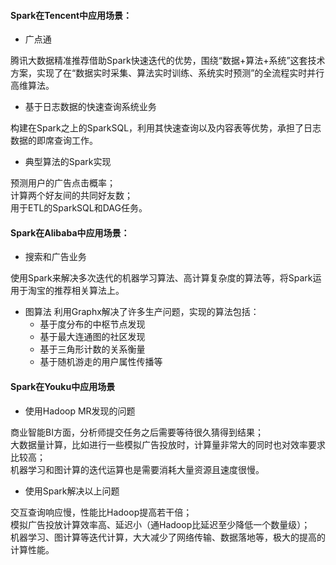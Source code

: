 #### Spark在Tencent中应用场景：

- 广点通

腾讯大数据精准推荐借助Spark快速迭代的优势，围绕“数据+算法+系统”这套技术方案，实现了在“数据实时采集、算法实时训练、系统实时预测”的全流程实时并行高维算法。

- 基于日志数据的快速查询系统业务

构建在Spark之上的SparkSQL，利用其快速查询以及内容表等优势，承担了日志数据的即席查询工作。

- 典型算法的Spark实现

预测用户的广告点击概率；<br/>
计算两个好友间的共同好友数；<br/>
用于ETL的SparkSQL和DAG任务。

#### Spark在Alibaba中应用场景：

- 搜索和广告业务

使用Spark来解决多次迭代的机器学习算法、高计算复杂度的算法等，将Spark运用于淘宝的推荐相关算法上。

- 图算法
利用Graphx解决了许多生产问题，实现的算法包括：<br/>
    - 基于度分布的中枢节点发现
    - 基于最大连通图的社区发现
    - 基于三角形计数的关系衡量
    - 基于随机游走的用户属性传播等


#### Spark在Youku中应用场景

- 使用Hadoop MR发现的问题

商业智能BI方面，分析师提交任务之后需要等待很久猜得到结果；<br/>
大数据量计算，比如进行一些模拟广告投放时，计算量非常大的同时也对效率要求比较高；<br/>
机器学习和图计算的迭代运算也是需要消耗大量资源且速度很慢。<br/>

- 使用Spark解决以上问题

交互查询响应慢，性能比Hadoop提高若干倍；<br/>
模拟广告投放计算效率高、延迟小（通Hadoop比延迟至少降低一个数量级）；<br/>
机器学习、图计算等迭代计算，大大减少了网络传输、数据落地等，极大的提高的计算性能。<br/>

